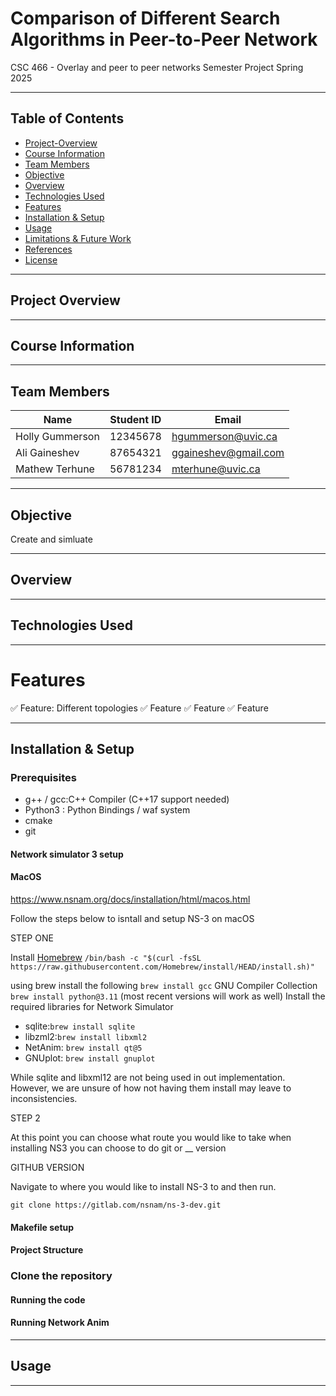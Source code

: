 # Comparison of Different Search Algorithms in Peer-to-Peer Network
CSC 466 - Overlay and peer to peer networks
Semester Project
Spring 2025

---

## Table of Contents
- [Project-Overview](#project-overview)  
- [Course Information](#course-information)  
- [Team Members](#team-members)  
- [Objective](#objective)  
- [Overview](#overview)
- [Technologies Used](#technologies-used)  
- [Features](#features)  
- [Installation & Setup](#installation--setup)  
- [Usage](#usage)  
- [Limitations & Future Work](#limitations--future-work)  
- [References](#references)  
- [License](#license)

---

## Project Overview 

---
## Course Information

---

## Team Members
| Name            | Student ID    | Email                   |  
|-----------------|---------------|-------------------------|  
| Holly Gummerson    | 12345678      | hgummerson@uvic.ca    |  
| Ali Gaineshev         | 87654321      | ggaineshev@gmail.com         |  
| Mathew Terhune    | 56781234      | mterhune@uvic.ca    |  

---

## Objective

Create and simluate 

---
## Overview

---

## Technologies Used

---

# Features

✅ Feature: Different topologies
✅ Feature 
✅ Feature 
✅ Feature 


---

## Installation & Setup

### Prerequisites

- g++ / gcc:C++ Compiler (C++17 support needed)
- Python3 : Python Bindings / waf system
- cmake
- git


#### Network simulator 3 setup

#### MacOS
https://www.nsnam.org/docs/installation/html/macos.html

Follow the steps below to isntall and setup NS-3 on macOS

STEP ONE

Install [Homebrew](https://brew.sh/) `/bin/bash -c "$(curl -fsSL https://raw.githubusercontent.com/Homebrew/install/HEAD/install.sh)"`

using brew install the following 
`brew install gcc`  GNU Compiler Collection
`brew install python@3.11` (most recent versions will work as well)
Install the required libraries for Network Simulator

- sqlite:`brew install sqlite`
- libzml2:`brew install libxml2`
- NetAnim: `brew install qt@5`
- GNUplot: `brew install gnuplot`

While sqlite and libxml12 are not being used in out implementation. However, we are unsure of how not having them install may leave to inconsistencies. 

STEP 2

At this point you can choose what route you would like to take when installing NS3 you can choose to do git or __ version

GITHUB VERSION

Navigate to where you would like to install NS-3 to and then run.

`git clone https://gitlab.com/nsnam/ns-3-dev.git`



#### Makefile setup

#### Project Structure 

### Clone the repository

#### Running the code

#### Running Network Anim

---

## Usage

---


